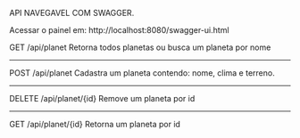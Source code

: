 API NAVEGAVEL COM SWAGGER.

Acessar o painel em: http://localhost:8080/swagger-ui.html



GET /api/planet
Retorna todos planetas ou busca um planeta por nome

-------------------------------------------------------

POST /api/planet
Cadastra um planeta contendo: nome, clima e terreno.

-------------------------------------------------------

DELETE /api/planet/{id}
Remove um planeta por id

-------------------------------------------------------

GET /api/planet/{id}
Retorna um planeta por id